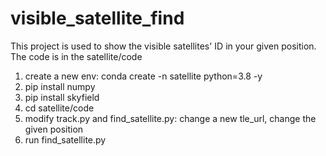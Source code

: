 # visible_satellite_find
This project is used to show the visible satellites' ID in your given position.
The code is in the satellite/code
1. create a new env: conda create -n satellite python=3.8 -y
2. pip install numpy
3. pip install skyfield
4. cd satellite/code
5. modify track.py and find_satellite.py: change a new tle_url, change the given position
6. run  find_satellite.py
